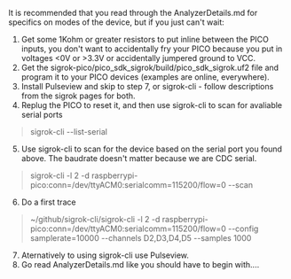 It is recommended that you read through the AnalyzerDetails.md for specifics on modes of the device, but if you just can't wait:

1) Get some 1Kohm or greater resistors to put inline between the PICO inputs, you don't want to accidentally fry your PICO because you put in voltages <0V or >3.3V or accidentally jumpered ground to VCC. 
2) Get the sigrok-pico/pico_sdk_sigrok/build/pico_sdk_sigrok.uf2 file and program it to your PICO devices (examples are online, everywhere).
3) Install Pulseview and skip to step 7, or sigrok-cli - follow descriptions from the sigrok pages for both.
4) Replug the PICO to reset it, and then use sigrok-cli to scan for avaliable serial ports
> sigrok-cli --list-serial
5) Use sigrok-cli to scan for the device based on the serial port you found above. The baudrate doesn't matter because we are CDC serial.
> sigrok-cli  -l 2 -d raspberrypi-pico:conn=/dev/ttyACM0:serialcomm=115200/flow=0 --scan 
6) Do a first trace 
> ~/github/sigrok-cli/sigrok-cli  -l 2 -d raspberrypi-pico:conn=/dev/ttyACM0:serialcomm=115200/flow=0 --config samplerate=10000  --channels D2,D3,D4,D5 --samples 1000
7) Aternatively to using sigrok-cli use Pulseview.
8) Go read AnalyzerDetails.md like you should have to begin with....
